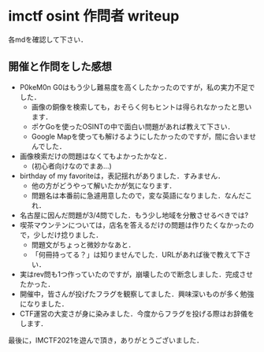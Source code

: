 # imctf osint 作問者 writeup

各mdを確認して下さい．

## 開催と作問をした感想

- P0keM0n G0はもう少し難易度を高くしたかったのですが，私の実力不足でした．
  - 画像の銅像を検索しても，おそらく何もヒントは得られなかったと思います．
  - ポケGoを使ったOSINTの中で面白い問題があれば教えて下さい．
  - Google Mapを使っても解けるようにしたかったのですが，間に合いませんでした．
- 画像検索だけの問題はなくてもよかったかなと．
  - (初心者向けなのでまあ...)
- birthday of my favoriteは，表記揺れがありました．すみません．
  - 他の方がどうやって解いたかが気になります．
  - 問題名は本番前に急遽用意したので，変な英語になりました．なんだこれ．
- 名古屋に因んだ問題が3/4問でした．もう少し地域を分散させるべきでは?
- 喫茶マウンテンについては，店名を答えるだけの問題は作りたくなかったので，少しだけ捻りました．
  - 問題文がちょっと微妙かなあと．
  - 「何冊持ってる？」は知りませんでした．URLがあれば後で教えて下さい．
- 実はrev問も1つ作っていたのですが，崩壊したので断念しました．完成させたかった．
- 開催中，皆さんが投げたフラグを観察してました．興味深いものが多く勉強になりました．
- CTF運営の大変さが身に染みました．今度からフラグを投げる際はお辞儀をします．

最後に，IMCTF2021を遊んで頂き，ありがとうございました．
